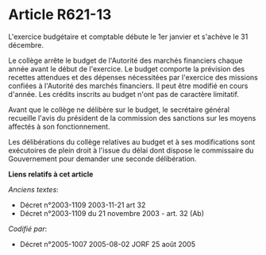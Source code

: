 # Article R621-13

L'exercice budgétaire et comptable débute le 1er janvier et s'achève le 31 décembre.

Le collège arrête le budget de l'Autorité des marchés financiers chaque année avant le début de l'exercice. Le budget
comporte la prévision des recettes attendues et des dépenses nécessitées par l'exercice des missions confiées à l'Autorité
des marchés financiers. Il peut être modifié en cours d'année. Les crédits inscrits au budget n'ont pas de caractère
limitatif.

Avant que le collège ne délibère sur le budget, le secrétaire général recueille l'avis du président de la commission des
sanctions sur les moyens affectés à son fonctionnement.

Les délibérations du collège relatives au budget et à ses modifications sont exécutoires de plein droit à l'issue du délai
dont dispose le commissaire du Gouvernement pour demander une seconde délibération.

**Liens relatifs à cet article**

_Anciens textes_:

  - Décret n°2003-1109 2003-11-21 art 32
  - Décret n°2003-1109 du 21 novembre 2003 - art. 32 (Ab)

_Codifié par_:

  - Décret n°2005-1007 2005-08-02 JORF 25 août 2005

